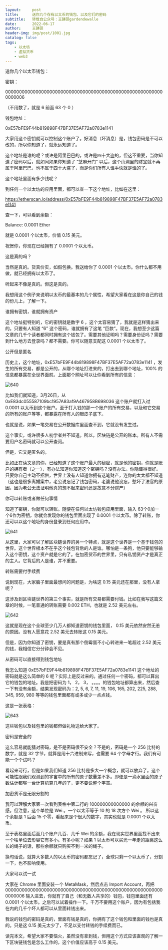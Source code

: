 ```yaml
---
layout:     post
title:      送你几个存有以太币的钱包、以及它们的密码
subtitle:   转载自公众号：王建硕gardendewalle
date:       2022-06-17
author:     王建硕
header-img: img/post/1001.jpg
catalog: false
tags:
    - 以太坊
    - 虚拟货币
    - web3
---
```



送你几个以太币钱包：

密钥：

0000000000000000000000000000000000000000000000000000000000000006

（不用数了，就是 6 前面 63 个 0 ）

钱包地址：

0xE57bFE9F44b819898F47BF37E5AF72a0783e1141

大家用这个密钥就可以控制这个账户了。好消息（坏消息）是，钱包密码是不可以改的，所以你知道了，就永远知道了。

这个地址是谁的呢？或许是阿里巴巴的，或许是四十大盗的，但这不重要，当你知道了密码以后，就如同如果你知道了 “芝麻开门” 以后，这个山洞里的财宝就不再属于阿里巴巴，也不属于四十大盗了，而是你们所有人谁手快就是谁的了。

这个地址里面有多少钱呢？

到任何一个以太坊的应用里面，都可以查一下这个地址，比如在这里：

https://etherscan.io/address/0xE57bFE9F44b819898F47BF37E5AF72a0783e1141

查一下，可以看到余额：

Balance: 0.0001 Ether

就是 0.0001 个以太币，价值 0.15 美元。

祝贺你，你现在已经拥有了 0.0001 个以太币。

这是真的吗？

当然是真的。货真价实，如假包换。我送给你了 0.0001 个以太币。你什么都不用做，就已经拥有以太币了。

听起来不像是真的。但这是真的。

我想用这个例子来说明以太币的最基本的几个属性，希望大家看在这是你自己的钱的份儿上，了解一下。

谁拥有密钥，谁就拥有资产

这个地址挺特别的，它的密钥就是数字 6 ，这个太容易猜了，我就是这样猜出来的。只要有人知道 “6” 这个密码，谁就拥有了这笔 “巨款”。现在，我想至少这篇文章的几千个读者都同时拥有这个钱包了。需要其他证明吗？需要身份证吗？需要到什么地方去登录吗？都不需要。你可以随意支配这 0.0001 个以太币了。

公开但是匿名

历史上，这个地址，0xE57bFE9F44b819898F47BF37E5AF72a0783e1141 ，发生的所有交易，都是公开的，从哪个地址打进来的，打出去到哪个地址，100% 的信息都暴露在全世界面前。上面那个网址可以让你看到所有的信息：

![640](https://user-images.githubusercontent.com/6897274/174315234-130b66be-031d-4753-ad67-52dc1539570f.jpg)


比如我们就知道，3月26日，从0xE83dc055587109bc1957A83af9A467958B698036 这个账户就打入过 0.0001 以太币到这个账户。至于打入钱的那一个账户的所有交易，以及和它交易的所有的账户等等，都暴露在所有人的眼皮子底下。



也就是说，如果一笔交易在公开数据库里面查不到，它就没有发生过。



这个事实，或许很多人初学者并不知道。所以，区块链是公开的账本。所有人不需要用户名密码就可以公开查阅。



但是，它又是匿名的。



比如正在读文章的你，已经知道了这个账户最大的秘密，就是他的密钥，你就是账户的拥有者（之一），有办法知道你知道这个密钥吗？没有办法。你隐藏得很好。只要你自己主动不招供，世界上没有人知道你拥有这笔财产，连你的太太都不知道 （这也是很多离婚案中，老公说忘记了钱包密码，老婆说他没忘，愁坏了法官的原因，因为老公无法证明他真的想不起来密码还是故意不分财产）



你可以转账或者做任何事情



知道了密钥，你就可以转账。随便在任何以太坊钱包应用里面，输入 63个0加一个6作为密钥，你就会发现你的钱包里面出现了 0.0001 个以太币。除了转账，你还可以以这个地址的身份登录到任何应用中。

![641](https://user-images.githubusercontent.com/6897274/174315555-878e3cb1-f7dc-452e-a905-f1204d94dc7f.jpg)

从这里，大家可以了解区块链世界的另一个特点，就是这个世界是一个基于钱包的世界。这个世界根本不在乎这个钱包背后的人是谁。哪怕是一条狗，他只要能够输入这个密钥，这个资产就是它的了。在加密货币的世界里，只有私钥资产才是真正的主人。它背后的人是谁，并不重要。

转账需要付手续费

说到现在，大家脑子里面最想问的问题是，为啥这 0.15 美元还在那里，没有人拿呢？

这涉及到区块链世界的第三个事实，就是所有交易都需要付钱。比如在我写这篇文章的时候，一笔普通的转账需要 0.002 ETH，也就是 2.52 美元左右。

![642](https://user-images.githubusercontent.com/6897274/174315647-74912761-5629-44cc-aed2-79f36087b3ac.jpg)

这就是现在这个全球至少几万人都知道密钥的钱包里面， 0.15 美元依然安然无恙的原因。没有人愿意花 2.52 美元去转账这 0.15 美元。

但是，因为你知道了密钥，要是真有那个倒霉蛋不小心转进来一笔超过 2.52 美元的钱，我相信它分分钟会不见。



从密码可以直接得到钱包地址



我怎么知道 0xE57bFE9F44b819898F47BF37E5AF72a0783e1141 这个地址的密码就是这么简单的 6 呢？实际上是反过来的。通过任何一个密码，都可以算出它的钱包的地址。我是把密码为 1， 2， 3， 。。。。的钱包地址都算出来，然后查一下有没有余额，结果发现密码为：2, 5, 6, 7, 11, 19, 106, 165, 202, 225, 288, 345, 959, 980 等等的钱包里面都有或多或少一点点钱。

这是一张表格：

![643](https://user-images.githubusercontent.com/6897274/174315779-9bf8652a-3741-496e-8417-caae30617fb4.jpg)

这些钱包以及钱包里的钱都但做礼物送给大家了。

密码是安全的

这么容易就能猜对密码，是不是密码很不安全？不是的，密码是一个 256 比特的数字，就是 32 字节，就算是用十六进制来写，也需要 64 个字母才行。我们有可能一个个试吗？

看起来可行，但是如果我们知道 256 比特是多大一个概念，就可以放弃了。这个可能性跟我们观测到的宇宙中的所有的原子数量差不多。即便是一滴水里面的原子数估计都够一台计算机算几年的了，更不要说整个宇宙。

加密货币是无限分割的

我可以理解大家第一次看到表格中第二行的 100000000000000 的余额的兴奋感。但注意，这个单位是 Wei 。一个以太币等于 10 的 18 次方个 Wei 。 所以这个余额是 1 后面 15 个零，看起来是个很大的数字，其实也就是 0.0001 个以太币。

至于表格里面后面几个账户几百、几千 Wei 的余额，我在现实世界里面找不出来一个啥单位去形容它有多小。有多小呢？如果 1 以太币可以买光一年走的距离这么长的绳子的话，那些余额就只购买不到一米的绳子。

换句话说，就算大多数人的以太币的密码都忘记了，全球只剩一个以太币了，分割一下，也不影响使用。

大家可以试一试

大家在 Chrome 里面安装一个 MetaMask，然后点击 Import Account，再把0000000000000000000000000000000000000000000000000000000000000006 输入进去，你就有了自己（和无数人共享的）钱包，钱包里面还有 0.0001 个以太币。之后可以试着操作一下。千万不要用这个账户，因为有包括我在内的几千个坏人都可以从里面转钱出来。

我说的钱包的密码是真的，里面有钱是真的，你拥有了这个钱包和里面的钱也是真的。只是这 0.15 美元太少了，不足以支付转钱的手续费而已。

读完本文，希望大家不要恼火，虽然没有拿到钱，但用这个方式应该直观的了解一下区块链钱包是怎么工作的，这个价值应该高于 0.15 美元。
